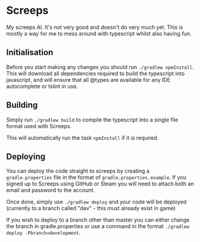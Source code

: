 # Screeps
My screeps AI. It's not very good and doesn't do very much yet.
This is mostly a way for me to mess around with typescript whilst also having fun.

## Initialisation

Before you start making any changes you should run `./gradlew npmInstall`. 
This will download all dependencies required to build the typescript into javascript,
and will ensure that all @types are available for any IDE autocomplete or
tslint in use.

## Building

Simply run `./gradlew build` to compile the typescript into
a single file format used with Screeps.

This will automatically run the task `npmInstall` if it is required.

## Deploying

You can deploy the code straight to screeps by creating a `gradle.properties` file in the format of `gradle.properties.example`.
If you signed up to Screeps using GitHub or Steam you will need to attach both an email and password to the account.

Once done, simply use `./gradlew deploy` and your code will be deployed 
(currently to a branch called "dev" - this must already exist in game)

If you wish to deploy to a branch other than master you can either change the branch in gradle.properties or
use a command in the format `./gradlew deploy -Pbranch=development`.
